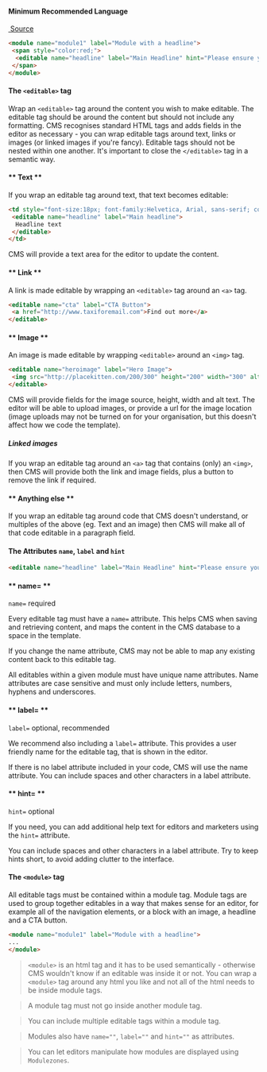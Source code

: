 #### Minimum Recommended Language

[<i class="fas fa-link">&nbsp;</i>Source](https://taxiforemail.com/code/minimum-viable-language/ 'Minimum Viable Language')

``` html
<module name="module1" label="Module with a headline">
 <span style="color:red;">
  <editable name="headline" label="Main Headline" hint="Please ensure you use sentence case only">Lorem ipsum</editable>
 </span>
</module>
```

#### The `<editable>` tag

Wrap an `<editable>` tag around the content you wish to make editable. The editable tag should be around the content but should not include any formatting. CMS recognises standard HTML tags and adds fields in the editor as necessary - you can wrap editable tags around text, links or images (or linked images if you're fancy).
Editable tags should not be nested within one another.
It's important to close the `</editable>` tag in a semantic way.


<!-- tabs:start -->

#### ** Text **

If you wrap an editable tag around text, that text becomes editable:

```html
<td style="font-size:18px; font-family:Helvetica, Arial, sans-serif; color:#111111">
 <editable name="headline" label="Main headline">
  Headline text
 </editable>
</td>
```

CMS will provide a text area for the editor to update the content.

#### ** Link **

A link is made editable by wrapping an `<editable>` tag around an `<a>` tag.

```html
<editable name="cta" label="CTA Button">
 <a href="http://www.taxiforemail.com">Find out more</a>
</editable>
```

#### ** Image **

An image is made editable by wrapping `<editable>` around an `<img>` tag.

```html
<editable name="heroimage" label="Hero Image">
 <img src="http://placekitten.com/200/300" height="200" width="300" alt="kittens!" style="display:block">
</editable>
```

CMS will provide fields for the image source, height, width and alt text. The editor will be able to upload images, or provide a url for the image location (image uploads may not be turned on for your organisation, but this doesn't affect how we code the template).

##### Linked images

If you wrap an editable tag around an `<a>` tag that contains (only) an `<img>`, then CMS will provide both the link and image fields, plus a button to remove the link if required.

#### ** Anything else **

If you wrap an editable tag around code that CMS doesn't understand, or multiples of the above (eg. Text and an image) then CMS will make all of that code editable in a paragraph field.

<!-- tabs:end -->



#### The Attributes `name`, `label` and `hint`

```html
<editable name="headline" label="Main Headline" hint="Please ensure you use sentence case only"></editable>
```

<!-- tabs:start -->

#### ** name= **

`name=` required

Every editable tag must have a `name=` attribute. This helps CMS when saving and retrieving content, and maps the content in the CMS database to a space in the template.

If you change the name attribute, CMS may not be able to map any existing content back to this editable tag.

All editables within a given module must have unique name attributes.
Name attributes are case sensitive and must only include letters, numbers, hyphens and underscores.

#### ** label= **

`label=` optional, recommended

We recommend also including a `label=` attribute. This provides a user friendly name for the editable tag, that is shown in the editor.

If there is no label attribute included in your code, CMS will use the name attribute.
You can include spaces and other characters in a label attribute.

#### ** hint= **

`hint=` optional

If you need, you can add additional help text for editors and marketers using the `hint=` attribute.

You can include spaces and other characters in a label attribute.
Try to keep hints short, to avoid adding clutter to the interface.


<!-- tabs:end -->


#### The `<module>` tag

All editable tags must be contained within a module tag. Module tags are used to group together editables in a way that makes sense for an editor, for example all of the navigation elements, or a block with an image, a headline and a CTA button.

``` html
<module name="module1" label="Module with a headline">
...
</module>
```

> `<module>` is an html tag and it has to be used semantically - otherwise CMS wouldn't know if an editable was inside it or not.
You can wrap a `<module>` tag around any html you like and not all of the html needs to be inside module tags.

> A module tag must not go inside another module tag.

> You can include multiple editable tags within a module tag.

> Modules also have `name=""`, `label=""` and `hint=""` as attributes.

> You can let editors manipulate how modules are displayed using `Modulezones`.
